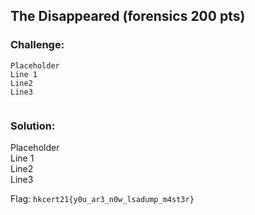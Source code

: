 ## The Disappeared (forensics 200 pts)  
### Challenge:  
```
Placeholder    
Line 1    
Line2    
Line3    
  
```
  
### Solution:  
Placeholder    
Line 1    
Line2    
Line3    
  
  
Flag: `hkcert21{y0u_ar3_n0w_lsadump_m4st3r}`  
  
